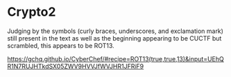# Crypto2

Judging by the symbols (curly braces, underscores, and exclamation mark) still present in the text as well as the beginning appearing to be CUCTF but scrambled, this appears to be ROT13.

https://gchq.github.io/CyberChef/#recipe=ROT13(true,true,13)&input=UEhQR1N7RUJHTkdSX05ZWV9HVVJfWVJHR1JFRiF9
